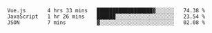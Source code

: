 <!--START_SECTION:waka-->
```text
Vue.js       4 hrs 33 mins   ██████████████████▓░░░░░░   74.38 % 
JavaScript   1 hr 26 mins    ██████░░░░░░░░░░░░░░░░░░░   23.54 % 
JSON         7 mins          ▓░░░░░░░░░░░░░░░░░░░░░░░░   02.08 % 
```
<!--END_SECTION:waka-->
